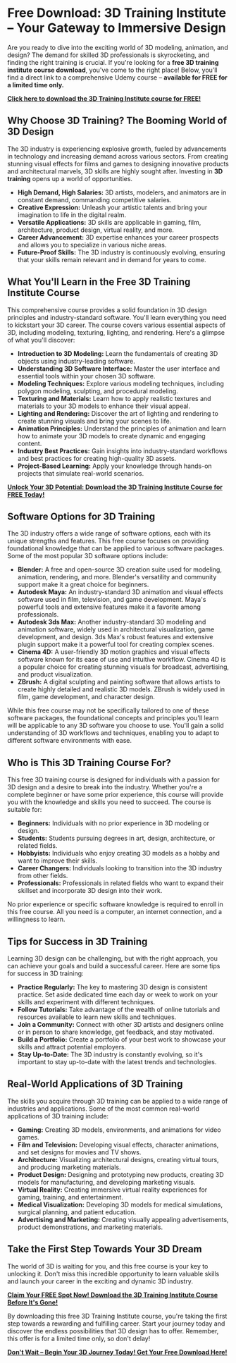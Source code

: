 # Free Download: 3D Training Institute – Your Gateway to Immersive Design

Are you ready to dive into the exciting world of 3D modeling, animation, and design? The demand for skilled 3D professionals is skyrocketing, and finding the right training is crucial. If you're looking for a **free 3D training institute course download**, you've come to the right place! Below, you’ll find a direct link to a comprehensive Udemy course – **available for FREE for a limited time only.**

[**Click here to download the 3D Training Institute course for FREE!**](https://udemywork.com/3d-training-institute)

## Why Choose 3D Training? The Booming World of 3D Design

The 3D industry is experiencing explosive growth, fueled by advancements in technology and increasing demand across various sectors. From creating stunning visual effects for films and games to designing innovative products and architectural marvels, 3D skills are highly sought after. Investing in **3D training** opens up a world of opportunities.

*   **High Demand, High Salaries:** 3D artists, modelers, and animators are in constant demand, commanding competitive salaries.
*   **Creative Expression:** Unleash your artistic talents and bring your imagination to life in the digital realm.
*   **Versatile Applications:** 3D skills are applicable in gaming, film, architecture, product design, virtual reality, and more.
*   **Career Advancement:** 3D expertise enhances your career prospects and allows you to specialize in various niche areas.
*   **Future-Proof Skills:** The 3D industry is continuously evolving, ensuring that your skills remain relevant and in demand for years to come.

## What You'll Learn in the Free 3D Training Institute Course

This comprehensive course provides a solid foundation in 3D design principles and industry-standard software. You'll learn everything you need to kickstart your 3D career. The course covers various essential aspects of 3D, including modeling, texturing, lighting, and rendering. Here's a glimpse of what you'll discover:

*   **Introduction to 3D Modeling:** Learn the fundamentals of creating 3D objects using industry-leading software.
*   **Understanding 3D Software Interface:** Master the user interface and essential tools within your chosen 3D software.
*   **Modeling Techniques:** Explore various modeling techniques, including polygon modeling, sculpting, and procedural modeling.
*   **Texturing and Materials:** Learn how to apply realistic textures and materials to your 3D models to enhance their visual appeal.
*   **Lighting and Rendering:** Discover the art of lighting and rendering to create stunning visuals and bring your scenes to life.
*   **Animation Principles:** Understand the principles of animation and learn how to animate your 3D models to create dynamic and engaging content.
*   **Industry Best Practices:** Gain insights into industry-standard workflows and best practices for creating high-quality 3D assets.
*   **Project-Based Learning:** Apply your knowledge through hands-on projects that simulate real-world scenarios.

[**Unlock Your 3D Potential: Download the 3D Training Institute Course for FREE Today!**](https://udemywork.com/3d-training-institute)

## Software Options for 3D Training

The 3D industry offers a wide range of software options, each with its unique strengths and features. This free course focuses on providing foundational knowledge that can be applied to various software packages. Some of the most popular 3D software options include:

*   **Blender:** A free and open-source 3D creation suite used for modeling, animation, rendering, and more. Blender's versatility and community support make it a great choice for beginners.
*   **Autodesk Maya:** An industry-standard 3D animation and visual effects software used in film, television, and game development. Maya's powerful tools and extensive features make it a favorite among professionals.
*   **Autodesk 3ds Max:** Another industry-standard 3D modeling and animation software, widely used in architectural visualization, game development, and design. 3ds Max's robust features and extensive plugin support make it a powerful tool for creating complex scenes.
*   **Cinema 4D:** A user-friendly 3D motion graphics and visual effects software known for its ease of use and intuitive workflow. Cinema 4D is a popular choice for creating stunning visuals for broadcast, advertising, and product visualization.
*   **ZBrush:** A digital sculpting and painting software that allows artists to create highly detailed and realistic 3D models. ZBrush is widely used in film, game development, and character design.

While this free course may not be specifically tailored to one of these software packages, the foundational concepts and principles you'll learn will be applicable to any 3D software you choose to use. You'll gain a solid understanding of 3D workflows and techniques, enabling you to adapt to different software environments with ease.

## Who is This 3D Training Course For?

This free 3D training course is designed for individuals with a passion for 3D design and a desire to break into the industry. Whether you're a complete beginner or have some prior experience, this course will provide you with the knowledge and skills you need to succeed. The course is suitable for:

*   **Beginners:** Individuals with no prior experience in 3D modeling or design.
*   **Students:** Students pursuing degrees in art, design, architecture, or related fields.
*   **Hobbyists:** Individuals who enjoy creating 3D models as a hobby and want to improve their skills.
*   **Career Changers:** Individuals looking to transition into the 3D industry from other fields.
*   **Professionals:** Professionals in related fields who want to expand their skillset and incorporate 3D design into their work.

No prior experience or specific software knowledge is required to enroll in this free course. All you need is a computer, an internet connection, and a willingness to learn.

## Tips for Success in 3D Training

Learning 3D design can be challenging, but with the right approach, you can achieve your goals and build a successful career. Here are some tips for success in 3D training:

*   **Practice Regularly:** The key to mastering 3D design is consistent practice. Set aside dedicated time each day or week to work on your skills and experiment with different techniques.
*   **Follow Tutorials:** Take advantage of the wealth of online tutorials and resources available to learn new skills and techniques.
*   **Join a Community:** Connect with other 3D artists and designers online or in person to share knowledge, get feedback, and stay motivated.
*   **Build a Portfolio:** Create a portfolio of your best work to showcase your skills and attract potential employers.
*   **Stay Up-to-Date:** The 3D industry is constantly evolving, so it's important to stay up-to-date with the latest trends and technologies.

## Real-World Applications of 3D Training

The skills you acquire through 3D training can be applied to a wide range of industries and applications. Some of the most common real-world applications of 3D training include:

*   **Gaming:** Creating 3D models, environments, and animations for video games.
*   **Film and Television:** Developing visual effects, character animations, and set designs for movies and TV shows.
*   **Architecture:** Visualizing architectural designs, creating virtual tours, and producing marketing materials.
*   **Product Design:** Designing and prototyping new products, creating 3D models for manufacturing, and developing marketing visuals.
*   **Virtual Reality:** Creating immersive virtual reality experiences for gaming, training, and entertainment.
*   **Medical Visualization:** Developing 3D models for medical simulations, surgical planning, and patient education.
*   **Advertising and Marketing:** Creating visually appealing advertisements, product demonstrations, and marketing materials.

## Take the First Step Towards Your 3D Dream

The world of 3D is waiting for you, and this free course is your key to unlocking it. Don't miss this incredible opportunity to learn valuable skills and launch your career in the exciting and dynamic 3D industry.

[**Claim Your FREE Spot Now! Download the 3D Training Institute Course Before It's Gone!**](https://udemywork.com/3d-training-institute)

By downloading this free 3D Training Institute course, you're taking the first step towards a rewarding and fulfilling career. Start your journey today and discover the endless possibilities that 3D design has to offer. Remember, this offer is for a limited time only, so don't delay!

[**Don't Wait – Begin Your 3D Journey Today! Get Your Free Download Here!**](https://udemywork.com/3d-training-institute)
